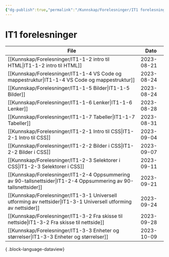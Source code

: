 ```yaml
---
{"dg-publish":true,"permalink":"/Kunnskap/Forelesninger/IT1 forelesninger/","title":"IT1 forelesninger","tags":["it1"]}
---
```



# IT1 forelesninger

| File                                                                                                               | Dato       |
| ------------------------------------------------------------------------------------------------------------------ | ---------- |
| [[Kunnskap/Forelesninger/IT1-1-2 intro til HTML\|IT1-1-2 intro til HTML]]                                       | 2023-08-21 |
| [[Kunnskap/Forelesninger/IT1-1-4 VS Code og mappestruktur\|IT1-1-4 VS Code og mappestruktur]]                   | 2023-08-24 |
| [[Kunnskap/Forelesninger/IT1-1-5 Bilder\|IT1-1-5 Bilder]]                                                       | 2023-08-24 |
| [[Kunnskap/Forelesninger/IT1-1-6 Lenker\|IT1-1-6 Lenker]]                                                       | 2023-08-28 |
| [[Kunnskap/Forelesninger/IT1-1-7 Tabeller\|IT1-1-7 Tabeller]]                                                   | 2023-08-31 |
| [[Kunnskap/Forelesninger/IT1-2-1 Intro til CSS\|IT1-2-1 Intro til CSS]]                                         | 2023-09-04 |
| [[Kunnskap/Forelesninger/IT1-2-2 Bilder i CSS\|IT1-2-2 Bilder i CSS]]                                           | 2023-09-07 |
| [[Kunnskap/Forelesninger/IT1-2-3 Selektorer i CSS\|IT1-2-3 Selektorer i CSS]]                                   | 2023-09-11 |
| [[Kunnskap/Forelesninger/IT1-2-4 Oppsummering av 90-tallsnettsider\|IT1-2-4 Oppsummering av 90-tallsnettsider]] | 2023-09-21 |
| [[Kunnskap/Forelesninger/IT1-3-1 Universell utforming av nettsider\|IT1-3-1 Universell utforming av nettsider]] | 2023-09-24 |
| [[Kunnskap/Forelesninger/IT1-3-2 Fra skisse til nettside\|IT1-3-2 Fra skisse til nettside]]                     | 2023-09-28 |
| [[Kunnskap/Forelesninger/IT1-3-3 Enheter og størrelser\|IT1-3-3 Enheter og størrelser]]                         | 2023-10-09 |

{ .block-language-dataview}
